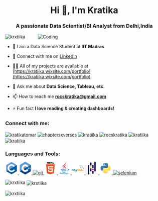 <h1 align="center">Hi 👋, I'm Kratika</h1>
<h3 align="center">A passionate Data Scientist/BI Analyst from Delhi,India</h3>
<img align="right" alt="Coding" width="400" src="https://media.tenor.com/S59bPkT0pqcAAAAC/programming.gif">

<p align="left"> <img src="https://komarev.com/ghpvc/?username=krxtiika&label=Profile%20views&color=0e75b6&style=flat" alt="krxtiika" /> </p>

- 🔭 I am a Data Science Student at **IIT Madras**

- 👯 Connect with me on [LinkedIn](https://www.linkedin.com/in/kratikatomar/)

- 👨‍💻 All of my projects are available at [https://kratiika.wixsite.com/portfolio](https://kratiika.wixsite.com/portfolio)

- 💬 Ask me about **Data Science, Tableau, etc.**

- 📫 How to reach me **rocskratika@gmail.com**

- ⚡ Fun fact **I love reading & creating dashboards!**

<h3 align="left">Connect with me:</h3>
<p align="left">
<a href="https://linkedin.com/in/kratikatomar" target="blank"><img align="center" src="https://raw.githubusercontent.com/rahuldkjain/github-profile-readme-generator/master/src/images/icons/Social/linked-in-alt.svg" alt="kratikatomar" height="30" width="40" /></a>
<a href="https://instagram.com/chaptersxverses" target="blank"><img align="center" src="https://raw.githubusercontent.com/rahuldkjain/github-profile-readme-generator/master/src/images/icons/Social/instagram.svg" alt="chaptersxverses" height="30" width="40" /></a>
<a href="https://www.youtube.com/c/kratiika" target="blank"><img align="center" src="https://raw.githubusercontent.com/rahuldkjain/github-profile-readme-generator/master/src/images/icons/Social/youtube.svg" alt="kratiika" height="30" width="40" /></a>
<a href="https://www.hackerrank.com/rocskratika" target="blank"><img align="center" src="https://raw.githubusercontent.com/rahuldkjain/github-profile-readme-generator/master/src/images/icons/Social/hackerrank.svg" alt="rocskratika" height="30" width="40" /></a>
<a href="https://www.leetcode.com/kratiika" target="blank"><img align="center" src="https://raw.githubusercontent.com/rahuldkjain/github-profile-readme-generator/master/src/images/icons/Social/leet-code.svg" alt="kratiika" height="30" width="40" /></a>
<a href="https://auth.geeksforgeeks.org/user/kratiika" target="blank"><img align="center" src="https://raw.githubusercontent.com/rahuldkjain/github-profile-readme-generator/master/src/images/icons/Social/geeks-for-geeks.svg" alt="kratiika" height="30" width="40" /></a>
</p>

<h3 align="left">Languages and Tools:</h3>
<p align="left"> <a href="https://www.cprogramming.com/" target="_blank" rel="noreferrer"> <img src="https://raw.githubusercontent.com/devicons/devicon/master/icons/c/c-original.svg" alt="c" width="40" height="40"/> </a> <a href="https://www.w3schools.com/cpp/" target="_blank" rel="noreferrer"> <img src="https://raw.githubusercontent.com/devicons/devicon/master/icons/cplusplus/cplusplus-original.svg" alt="cplusplus" width="40" height="40"/> </a> <a href="https://git-scm.com/" target="_blank" rel="noreferrer"> <img src="https://www.vectorlogo.zone/logos/git-scm/git-scm-icon.svg" alt="git" width="40" height="40"/> </a> <a href="https://www.w3.org/html/" target="_blank" rel="noreferrer"> <img src="https://raw.githubusercontent.com/devicons/devicon/master/icons/html5/html5-original-wordmark.svg" alt="html5" width="40" height="40"/> </a> <a href="https://www.java.com" target="_blank" rel="noreferrer"> <img src="https://raw.githubusercontent.com/devicons/devicon/master/icons/java/java-original.svg" alt="java" width="40" height="40"/> </a> <a href="https://www.mysql.com/" target="_blank" rel="noreferrer"> <img src="https://raw.githubusercontent.com/devicons/devicon/master/icons/mysql/mysql-original-wordmark.svg" alt="mysql" width="40" height="40"/> </a> <a href="https://pandas.pydata.org/" target="_blank" rel="noreferrer"> <img src="https://raw.githubusercontent.com/devicons/devicon/2ae2a900d2f041da66e950e4d48052658d850630/icons/pandas/pandas-original.svg" alt="pandas" width="40" height="40"/> </a> <a href="https://www.python.org" target="_blank" rel="noreferrer"> <img src="https://raw.githubusercontent.com/devicons/devicon/master/icons/python/python-original.svg" alt="python" width="40" height="40"/> </a> <a href="https://www.selenium.dev" target="_blank" rel="noreferrer"> <img src="https://raw.githubusercontent.com/detain/svg-logos/780f25886640cef088af994181646db2f6b1a3f8/svg/selenium-logo.svg" alt="selenium" width="40" height="40"/> </a> </p>

<p><img align="left" src="https://github-readme-stats.vercel.app/api/top-langs?username=krxtiika&show_icons=true&locale=en&layout=compact" alt="krxtiika" /></p>

<p>&nbsp;<img align="center" src="https://github-readme-stats.vercel.app/api?username=krxtiika&show_icons=true&locale=en" alt="krxtiika" /></p>

<p><img align="center" src="https://github-readme-streak-stats.herokuapp.com/?user=krxtiika&" alt="krxtiika" /></p>

